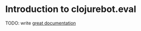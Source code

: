 # Introduction to clojurebot.eval

TODO: write [great documentation](http://jacobian.org/writing/what-to-write/)
